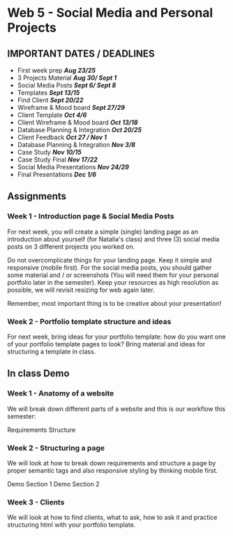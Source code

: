 # Web 5 - Social Media and Personal Projects

## IMPORTANT DATES / DEADLINES

- First week prep ***Aug 23/25***
- 3 Projects Material ***Aug 30/ Sept 1***
- Social Media Posts ***Sept 6/ Sept 8***
- Templates ***Sept 13/15***
- Find Client ***Sept 20/22***
- Wireframe & Mood board ***Sept 27/29***
- Client Template ***Oct 4/6***
- Client Wireframe & Mood board ***Oct 13/18***
- Database Planning & Integration ***Oct 20/25***
- Client Feedback ***Oct 27 / Nov 1***
- Database Planning & Integration ***Nov 3/8***
- Case Study ***Nov 10/15***
- Case Study Final ***Nov 17/22***
- Social Media Presentations ***Nov 24/29***
- Final Presentations ***Dec 1/6***

## Assignments

### Week 1 - Introduction page & Social Media Posts

For next week, you will create a simple (single) landing page as an introduction about yourself (for Natalia's class) and three (3) social media posts on 3 different projects you worked on.

Do not overcomplicate things for your landing page. Keep it simple and responsive (mobile first). For the social media posts, you should gather some material and / or screenshots (You will need them for your personal portfolio later in the semester). Keep your resources as high resolution as possible, we will revisit resizing for web again later.

Remember, most important thing is to be creative about your presentation!

### Week 2 - Portfolio template structure and ideas

For next week, bring ideas for your portfolio template: how do you want one of your portfolio template pages to look? Bring material and ideas for structuring a template in class.

## In class Demo

### Week 1 - Anatomy of a website

We will break down different parts of a website and this is our workflow this semester:

Requirements
Structure

### Week 2 - Structuring a page

We will look at how to break down requirements and structure a page by proper semantic tags and also responsive styling by thinking mobile first.

Demo Section 1
Demo Section 2

### Week 3 - Clients

We will look at how to find clients, what to ask, how to ask it and practice structuring html with your portfolio template.
